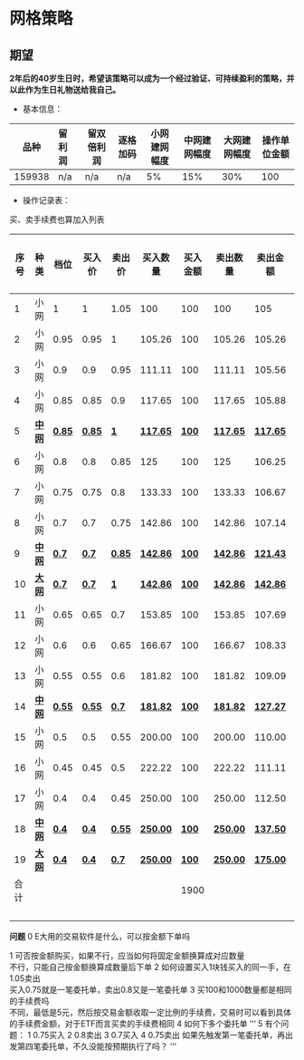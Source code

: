 # 网格策略

## 期望

**2年后的40岁生日时，希望该策略可以成为一个经过验证、可持续盈利的策略，并以此作为生日礼物送给我自己。**

- 基本信息：

| 品种   | 留利润 | 留双倍利润 | 逐格加码 | 小网建网幅度 | 中网建网幅度 | 大网建网幅度 | 操作单位金额 |
| ------ | :----- | ---------- | -------- | ------------ | ------------ | ------------ | ------------ |
| 159938 | n/a    | n/a        | n/a      | 5%           | 15%          | 30%          | 100          |

- 操作记录表：

买、卖手续费也算加入列表


| 序号 | 种类            | 档位            | 买入价          | 卖出价          | 买入数量          | 买入金额       | 卖出数量          | 卖出金额          | 盈利金额         | 盈利比例          | 买入日期 | 卖出日期 |
| ---- | --------------- | --------------- | --------------- | --------------- | ----------------- | -------------- | ----------------- | ----------------- | ---------------- | ----------------- | -------- | -------- |
| 1    | 小网            | 1               | 1               | 1.05            | 100               | 100            | 100               | 105               | 5                | 5.00%             |          |          |
| 2    | 小网            | 0.95            | 0.95            | 1               | 105.26            | 100            | 105.26            | 105.26            | 5.26             | 5.26%             |          |          |
| 3    | 小网            | 0.9             | 0.9             | 0.95            | 111.11            | 100            | 111.11            | 105.56            | 5.56             | 5.56%             |          |          |
| 4    | 小网            | 0.85            | 0.85            | 0.9             | 117.65            | 100            | 117.65            | 105.88            | 5.88             | 5.88%             |          |          |
| 5    | <u>**中网**</u> | <u>**0.85**</u> | <u>**0.85**</u> | <u>**1**</u>    | <u>**117.65**</u> | <u>**100**</u> | <u>**117.65**</u> | <u>**117.65**</u> | <u>**17.65**</u> | <u>**17.65%**</u> |          |          |
| 6    | 小网            | 0.8             | 0.8             | 0.85            | 125               | 100            | 125               | 106.25            | 6.25             | 6.25%             |          |          |
| 7    | 小网            | 0.75            | 0.75            | 0.8             | 133.33            | 100            | 133.33            | 106.67            | 6.67             | 6.67%             |          |          |
| 8    | 小网            | 0.7             | 0.7             | 0.75            | 142.86            | 100            | 142.86            | 107.14            | 7.14             | 7.14%             |          |          |
| 9    | <u>**中网**</u> | <u>**0.7**</u>  | <u>**0.7**</u>  | <u>**0.85**</u> | <u>**142.86**</u> | <u>**100**</u> | <u>**142.86**</u> | <u>**121.43**</u> | <u>**21.43**</u> | <u>**21.43%**</u> |          |          |
| 10   | <u>**大网**</u> | <u>**0.7**</u>  | <u>**0.7**</u>  | <u>**1**</u>    | <u>**142.86**</u> | <u>**100**</u> | <u>**142.86**</u> | <u>**142.86**</u> | <u>**42.86**</u> | <u>**42.86%**</u> |          |          |
| 11   | 小网            | 0.65            | 0.65            | 0.7             | 153.85            | 100            | 153.85            | 107.69            | 7.69             | 7.69%             |          |          |
| 12   | 小网            | 0.6             | 0.6             | 0.65            | 166.67            | 100            | 166.67            | 108.33            | 8.33             | 8.33%             |          |          |
| 13   | 小网            | 0.55            | 0.55            | 0.6             | 181.82            | 100            | 181.82            | 109.09            | 9.09             | 9.09%             |          |          |
| 14   | <u>**中网**</u> | <u>**0.55**</u> | <u>**0.55**</u> | <u>**0.7**</u>  | <u>**181.82**</u> | <u>**100**</u> | <u>**181.82**</u> | <u>**127.27**</u> | <u>**27.27**</u> | <u>**27.27%**</u> |          |          |
| 15   | 小网            | 0.5             | 0.5             | 0.55            | 200.00            | 100            | 200.00            | 110.00            | 10.00            | 10.00%            |          |          |
| 16   | 小网            | 0.45            | 0.45            | 0.5             | 222.22            | 100            | 222.22            | 111.11            | 11.11            | 11.11%            |          |          |
| 17   | 小网            | 0.4             | 0.4             | 0.45            | 250.00            | 100            | 250.00            | 112.50            | 12.50            | 12.50%            |          |          |
| 18   | <u>**中网**</u> | <u>**0.4**</u>  | <u>**0.4**</u>  | <u>**0.55**</u> | <u>**250.00**</u> | <u>**100**</u> | <u>**250.00**</u> | <u>**137.50**</u> | <u>**37.50**</u> | <u>**37.50%**</u> |          |          |
| 19   | <u>**大网**</u> | <u>**0.4**</u>  | <u>**0.4**</u>  | <u>**0.7**</u>  | <u>**250.00**</u> | <u>**100**</u> | <u>**250.00**</u> | <u>**175.00**</u> | <u>**75.00**</u> | <u>**75.00%**</u> |          |          |
| 合计 |                 |                 |                 |                 |                   | 1900           |                   |                   | 322.19           |                   |          |          |
|      |                 |                 |                 |                 |                   |                |                   |                   | 0.17             |                   |          |          |

**问题**
0 E大用的交易软件是什么，可以按金额下单吗

1 可否按金额购买，如果不行，应当如何将固定金额换算成对应数量  
  不行，只能自己按金额换算成数量后下单
2 如何设置买入1块钱买入的同一手，在1.05卖出  
  买入0.75就是一笔委托单，卖出0.8又是一笔委托单
3 买100和1000数量都是相同的手续费吗  
  不同，最低是5元，然后按交易金额收取一定比例的手续费，交易时可以看到具体的手续费金额，对于ETF而言买卖的手续费相同
4 如何下多个委托单
‘’‘
5 有个问题：
1 0.75买入
2 0.8卖出
3 0.7买入
4 0.75卖出
如果先触发第一笔委托单，再出发第四笔委托单，不久没能按预期执行了吗？
’‘’
